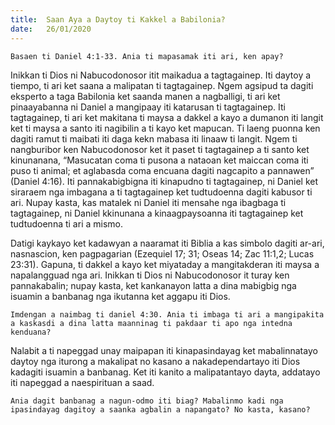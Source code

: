 ```yaml
---
title:  Saan Aya a Daytoy ti Kakkel a Babilonia?
date:   26/01/2020
---
```


`Basaen ti Daniel 4:1-33. Ania ti mapasamak iti ari, ken apay?`

Inikkan ti Dios ni Nabucodonosor itit maikadua a tagtagainep. Iti daytoy a tiempo, ti ari ket saana a malipatan ti tagtagainep. Ngem agsipud ta dagiti eksperto a taga Babilonia ket saanda manen a nagballigi, ti ari ket pinaayabanna ni Daniel a mangipaay iti katarusan ti tagtagainep. Iti tagtagainep, ti ari ket makitana ti maysa a dakkel a kayo a dumanon iti langit ket ti maysa a santo iti nagibilin a ti kayo ket mapucan. Ti laeng puonna ken dagiti ramut ti maibati iti daga kekn mabasa iti linaaw ti langit. Ngem ti nangburibor ken Nabucodonosor ket it paset ti tagtagainep a ti santo ket kinunanana, “Masucatan coma ti pusona a nataoan ket maiccan coma iti puso ti animal; et aglabasda coma encuana dagiti nagcapito a pannawen” (Daniel 4:16). Iti pannakabigbigna iti kinapudno ti tagtagainep, ni Daniel ket siraraem nga imbagana a ti tagtagainep ket tudtudoenna dagiti kabusor ti ari. Nupay kasta, kas matalek ni Daniel iti mensahe nga ibagbaga ti tagtagainep, ni Daniel kkinunana a kinaagpaysoanna iti tagtagainep ket tudtudoenna ti ari a mismo.

Datigi kaykayo ket kadawyan a naaramat iti Biblia a kas simbolo dagiti ar-ari, nasnascion, ken pagpagarian (Ezequiel 17; 31; Oseas 14; Zac 11:1,2; Lucas 23:31). Gapuna, ti dakkel a kayo ket miyataday a mangitakderan iti maysa a napalangguad nga ari. Inikkan ti Dios ni Nabucodonosor it  turay ken pannakabalin; nupay kasta, ket kankanayon latta a dina mabigbig nga isuamin a banbanag nga ikutanna ket aggapu iti Dios.

`Imdengan a naimbag ti daniel 4:30. Ania ti imbaga ti ari a mangipakita a kaskasdi a dina latta maanninag ti pakdaar ti apo nga intedna kenduana?`

Nalabit a ti napeggad unay maipapan iti kinapasindayag ket mabalinnatayo daytoy nga iturong a makalipat no kasano a nakadependartayo iti Dios kadagiti isuamin a banbanag. Ket iti kanito a malipatantayo dayta, addatayo iti napeggad a naespirituan a saad.

`Ania dagit banbanag a nagun-odmo iti biag? Mabalinmo kadi nga ipasindayag dagitoy a saanka agbalin a napangato? No kasta, kasano?`